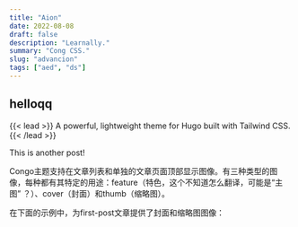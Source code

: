 ```yaml
---
title: "Aion"
date: 2022-08-08
draft: false
description: "Learnally."
summary: "Cong CSS."
slug: "advancion"
tags: ["aed", "ds"]
---
```


## helloqq

{{< lead >}}
A powerful, lightweight theme for Hugo built with Tailwind CSS.
{{< /lead >}}

This is another post!

Congo主题支持在文章列表和单独的文章页面顶部显示图像。有三种类型的图像，每种都有其特定的用途：feature（特色，这个不知道怎么翻译，可能是“主图” ？）、cover（封面）和thumb（缩略图）。

在下面的示例中，为first-post文章提供了封面和缩略图图像：



<script src="https://giscus.app/client.js"
        data-repo="rorschaches/rorschaches.github.io"
        data-repo-id="R_kgDOOagVyA"
        data-category="Announcements"
        data-category-id="DIC_kwDOOagVyM4CpMG8"
        data-mapping="pathname"
        data-strict="0"
        data-reactions-enabled="1"
        data-emit-metadata="0"
        data-input-position="bottom"
        data-theme="light"
        data-lang="zh-CN"
        crossorigin="anonymous"
        async>
</script>